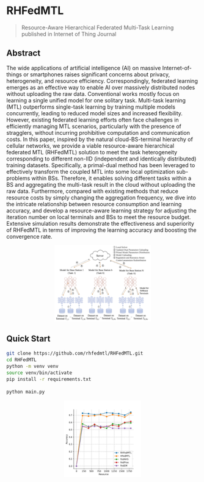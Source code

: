 # RHFedMTL
> Resource-Aware Hierarchical Federated Multi-Task Learning
> published in Internet of Thing Journal

## Abstract

The wide applications of artificial intelligence (AI) on massive Internet-of-things or smartphones raises significant concerns about privacy, heterogeneity, and resource efficiency. Correspondingly, federated learning emerges as an effective way to enable AI over massively distributed nodes without uploading the raw data. Conventional works mostly focus on learning a single unified model for one solitary task. Multi-task learning (MTL) outperforms single-task learning by training multiple models concurrently, leading to reduced model sizes and increased flexibility. However, existing federated learning efforts often face challenges in efficiently managing MTL scenarios, particularly with the presence of stragglers, without incurring prohibitive computation and communication costs. In this paper, inspired by the natural cloud-BS-terminal hierarchy of cellular networks, we provide a viable resource-aware hierarchical federated MTL (RHFedMTL) solution to meet the task heterogeneity corresponding to different non-IID (independent and identically distributed) training datasets. Specifically, a primal-dual method has been leveraged to effectively transform the coupled MTL into some local optimization sub-problems within BSs. Therefore, it enables solving different tasks within a BS and aggregating the multi-task result in the cloud without uploading the raw data. Furthermore, compared with existing methods that reduce resource costs by simply changing the aggregation frequency, we dive into the intricate relationship between resource consumption and learning accuracy, and develop a resource-aware learning strategy for adjusting the iteration number on local terminals and BSs to meet the resource budget. Extensive simulation results demonstrate the effectiveness and superiority of RHFedMTL in terms of improving the learning accuracy and boosting the convergence rate.

<p align="center">
<img src="./pictures/SystemModel.jpg" width="50%">
</p>

## Quick Start

```bash
git clone https://github.com/rhfedmtl/RHFedMTL.git
cd RHFedMTL
python -m venv venv
source venv/bin/activate
pip install -r requirements.txt 

python main.py
```

<p align="center">
<img src="./pictures/Accuracy.jpg" width="40%">
</p>
